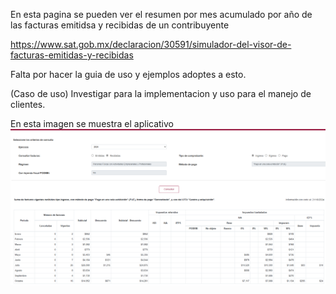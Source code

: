 
En esta pagina se pueden ver el resumen por mes acumulado por año de las facturas emitidsa y recibidas de un contribuyente


https://www.sat.gob.mx/declaracion/30591/simulador-del-visor-de-facturas-emitidas-y-recibidas



Falta por hacer la guia de uso y ejemplos adoptes a esto.


(Caso de uso)
Investigar para la implementacion y uso para el manejo de clientes.


En esta imagen se muestra el aplicativo
![alt text](image.png)

